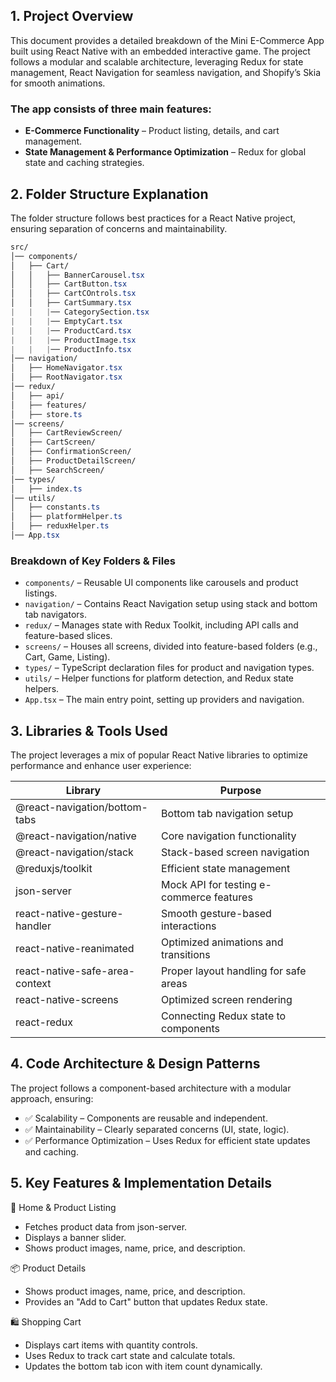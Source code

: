 ## 1. Project Overview
This document provides a detailed breakdown of the Mini E-Commerce App built using React Native with an embedded interactive game. The project follows a modular and scalable architecture, leveraging Redux for state management, React Navigation for seamless navigation, and Shopify’s Skia for smooth animations.

### The app consists of three main features:

- **E-Commerce Functionality** – Product listing, details, and cart management.
- **State Management & Performance Optimization** – Redux for global state and caching strategies.

## 2. Folder Structure Explanation
The folder structure follows best practices for a React Native project, ensuring separation of concerns and maintainability.
```css
src/
│── components/
│   ├── Cart/
│   │   ├── BannerCarousel.tsx
│   │   ├── CartButton.tsx
│   │   ├── CartCOntrols.tsx
│   │   ├── CartSummary.tsx
|   |   |── CategorySection.tsx
|   |   |── EmptyCart.tsx
|   |   |── ProductCard.tsx
|   |   |── ProductImage.tsx
|   |   |── ProductInfo.tsx
│── navigation/
│   ├── HomeNavigator.tsx
│   ├── RootNavigator.tsx
│── redux/
│   ├── api/
│   ├── features/
│   ├── store.ts
│── screens/
│   ├── CartReviewScreen/
│   ├── CartScreen/
│   ├── ConfirmationScreen/
│   ├── ProductDetailScreen/
│   ├── SearchScreen/
│── types/
│   ├── index.ts
│── utils/
│   ├── constants.ts
│   ├── platformHelper.ts
│   ├── reduxHelper.ts
│── App.tsx
```

### Breakdown of Key Folders & Files
- `components/` – Reusable UI components like carousels and product listings.
- `navigation/` – Contains React Navigation setup using stack and bottom tab navigators.
- `redux/` – Manages state with Redux Toolkit, including API calls and feature-based slices.
- `screens/` – Houses all screens, divided into feature-based folders (e.g., Cart, Game, Listing).
- `types/` – TypeScript declaration files for product and navigation types.
- `utils/` – Helper functions for platform detection, and Redux state helpers.
- `App.tsx` – The main entry point, setting up providers and navigation.

## 3. Libraries & Tools Used
The project leverages a mix of popular React Native libraries to optimize performance and enhance user experience:

| Library                         | Purpose                                   |
|---------------------------------|-------------------------------------------|
| @react-navigation/bottom-tabs   | Bottom tab navigation setup              |
| @react-navigation/native        | Core navigation functionality            |
| @react-navigation/stack         | Stack-based screen navigation            |
| @reduxjs/toolkit                | Efficient state management               |    
| json-server                     | Mock API for testing e-commerce features |
| react-native-gesture-handler    | Smooth gesture-based interactions        |
| react-native-reanimated         | Optimized animations and transitions     |
| react-native-safe-area-context  | Proper layout handling for safe areas    |
| react-native-screens            | Optimized screen rendering               |
| react-redux                     | Connecting Redux state to components     |


## 4. Code Architecture & Design Patterns
The project follows a component-based architecture with a modular approach, ensuring:
- ✅ Scalability – Components are reusable and independent.
- ✅ Maintainability – Clearly separated concerns (UI, state, logic).
- ✅ Performance Optimization – Uses Redux for efficient state updates and caching.

## 5. Key Features & Implementation Details
🛒 Home & Product Listing
- Fetches product data from json-server.
- Displays a banner slider.
- Shows product images, name, price, and description.

📦 Product Details
- Shows product images, name, price, and description.
- Provides an "Add to Cart" button that updates Redux state.

🛍️ Shopping Cart
- Displays cart items with quantity controls.
- Uses Redux to track cart state and calculate totals.
- Updates the bottom tab icon with item count dynamically.
